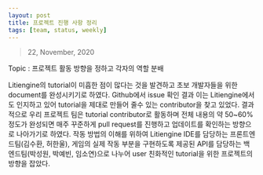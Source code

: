 ```yaml
---
layout: post
title: 프로젝트 진행 사항 정리
tags: [team, status, weekly]
---
```


> 22, November, 2020

Topic : 프로젝트 활동 방향을 정하고 각자의 역할 분배

Litiengine의 tutorial이 미흡한 점이 많다는 것을 발견하고 초보 개발자들을 위한 document를 완성시키기로 하였다. Github에서 issue 확인 결과 이는 Litiengine에서도 인지하고 있어 tutorial을 제대로 만들어 줄수 있는 contributor을 찾고 있었다. 결과적으로 우리 프로젝트 팀은 tutorial contributor로 활동하며 전체 내용의 약 50~60% 정도가 완성되면 매주 꾸준하게 pull request를 진행하고 업데이트를 확인하는 방향으로 나아가기로 하였다. 작동 방법의 이해를 위하여 Litiengine IDE를 담당하는 프론트엔드팀(김수환, 허한울), 게임의 실제 작동 부분을 구현하도록 제공된 API를 담당하는 백엔드팀(박성원, 박예빈, 임소연)으로 나누어 user 친화적인 tutorial을 위한 프로젝트의 방향을 잡았다. 
